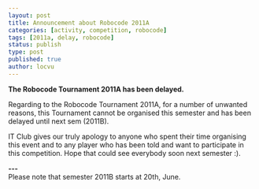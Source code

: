 ```yaml
---
layout: post
title: Announcement about Robocode 2011A
categories: [activity, competition, robocode]
tags: [2011a, delay, robocode]
status: publish
type: post
published: true
author: locvu
---
```


**The Robocode Tournament 2011A has been delayed.**

Regarding to the
Robocode Tournament 2011A, for a number of unwanted reasons, this
Tournament cannot be organised this semester and has been delayed until
next sem (2011B).

IT Club gives our truly apology to anyone who spent
their time organising this event and to any player who has been told and
want to participate in this competition. Hope that could see everybody
soon next semester :).

**---**  
Please note that semester 2011B starts at
20th, June.
